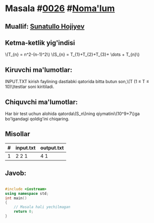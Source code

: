 
<h1>Masala #<a href="https://robocontest.uz/tasks/0026">0026</a> #<a href="https://robocontest.uz/tasks?category=1">Noma'lum</a></h1>
<h2> Muallif: <a href="https://robocontest.uz/profile/sunnat">Sunatullo Hojiyev</a></h2>
<h2>Ketma-ketlik yig'indisi</h2>
<p>\(T_{n} = n^2-(n-1)^2\)
\(S_{n} = T_{1}+T_{2}+T_{3}+ \dots + T_{n}\)
</p>
<h2>Kiruvchi ma'lumotlar:</h2>
<p>INPUT.TXT kirish faylining dastlabki qatorida bitta butun son,\(T (1 ≤ T ≤ 10)\)testlar soni kiritiladi.</p>
<h2>Chiquvchi ma'lumotlar:</h2>
<p>Har bir test uchun alohida qatorda\(S_n\)ning qiymatini\(10^9+7\)ga bo'lgandagi qoldig'ini chiqaring.</p>
<h2>Misollar</h2>
<table>
    <thead>
        <tr>
            <th>#</th>
            <th>input.txt</th>
            <th>output.txt</th>
        </tr>
    </thead>
    <tbody>
            <tr>
                <td>1</td>
                <td>2
2
1</td>
                <td>4
1</td>
            </tr>
    </tbody>
    </table>
    
<h2>Javob:</h2>

######
```cpp
#include <iostream>
using namespace std;
int main()
{
    // Masala hali yechilmagan
    return 0;
}
```
